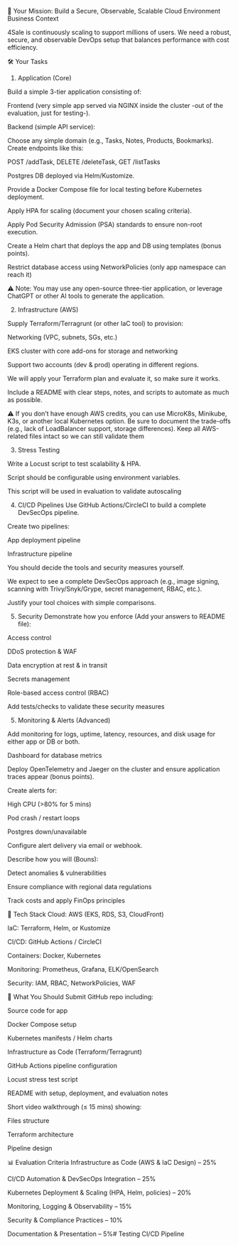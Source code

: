 🎯 Your Mission: Build a Secure, Observable, Scalable Cloud Environment
Business Context

4Sale is continuously scaling to support millions of users. We need a robust, secure, and observable DevOps setup that balances performance with cost efficiency.

🛠️ Your Tasks

1. Application (Core)

Build a simple 3-tier application consisting of:

Frontend (very simple app served via NGINX inside the cluster -out of the evaluation, just for testing-).

Backend (simple API service):

Choose any simple domain (e.g., Tasks, Notes, Products, Bookmarks). Create endpoints like this:

POST /addTask, DELETE /deleteTask, GET /listTasks

Postgres DB deployed via Helm/Kustomize.

Provide a Docker Compose file for local testing before Kubernetes deployment.

Apply HPA for scaling (document your chosen scaling criteria).

Apply Pod Security Admission (PSA) standards to ensure non-root execution.

Create a Helm chart that deploys the app and DB using templates (bonus points).

Restrict database access using NetworkPolicies (only app namespace can reach it)

⚠️ Note: You may use any open-source three-tier application, or leverage ChatGPT or other AI tools to generate the application.

2. Infrastructure (AWS)

Supply Terraform/Terragrunt (or other IaC tool) to provision:

Networking (VPC, subnets, SGs, etc.)

EKS cluster with core add-ons for storage and networking

Support two accounts (dev & prod) operating in different regions.

We will apply your Terraform plan and evaluate it, so make sure it works.

Include a README with clear steps, notes, and scripts to automate as much as possible.

⚠️ If you don’t have enough AWS credits, you can use MicroK8s, Minikube, K3s, or another local Kubernetes option. Be sure to document the trade-offs (e.g., lack of LoadBalancer support, storage differences). Keep all AWS-related files intact so we can still validate them

3. Stress Testing

Write a Locust script to test scalability & HPA.

Script should be configurable using environment variables.

This script will be used in evaluation to validate autoscaling

4. CI/CD Pipelines
Use GitHub Actions/CircleCI to build a complete DevSecOps pipeline.

Create two pipelines:

App deployment pipeline

Infrastructure pipeline

You should decide the tools and security measures yourself.

We expect to see a complete DevSecOps approach (e.g., image signing, scanning with Trivy/Snyk/Grype, secret management, RBAC, etc.).

Justify your tool choices with simple comparisons.

5. Security
Demonstrate how you enforce (Add your answers to README file):

Access control

DDoS protection & WAF

Data encryption at rest & in transit

Secrets management

Role-based access control (RBAC)

Add tests/checks to validate these security measures

5. Monitoring & Alerts (Advanced)

Add monitoring for logs, uptime, latency, resources, and disk usage for either app or DB or both.

Dashboard for database metrics

Deploy OpenTelemetry and Jaeger on the cluster and ensure application traces appear (bonus points).

Create alerts for:

High CPU (>80% for 5 mins)

Pod crash / restart loops

Postgres down/unavailable

Configure alert delivery via email or webhook.

Describe how you will (Bouns):

Detect anomalies & vulnerabilities

Ensure compliance with regional data regulations

Track costs and apply FinOps principles

🧰 Tech Stack
Cloud: AWS (EKS, RDS, S3, CloudFront)

IaC: Terraform, Helm, or Kustomize

CI/CD: GitHub Actions / CircleCI

Containers: Docker, Kubernetes

Monitoring: Prometheus, Grafana, ELK/OpenSearch

Security: IAM, RBAC, NetworkPolicies, WAF

📝 What You Should Submit
GitHub repo including:

Source code for app

Docker Compose setup

Kubernetes manifests / Helm charts

Infrastructure as Code (Terraform/Terragrunt)

GitHub Actions pipeline configuration

Locust stress test script

README with setup, deployment, and evaluation notes


Short video walkthrough (≤ 15 mins) showing:

Files structure

Terraform architecture

Pipeline design

📊 Evaluation Criteria
Infrastructure as Code (AWS & IaC Design) – 25%

CI/CD Automation & DevSecOps Integration – 25%

Kubernetes Deployment & Scaling (HPA, Helm, policies) – 20%

Monitoring, Logging & Observability – 15%

Security & Compliance Practices – 10%

Documentation & Presentation – 5%#   T e s t i n g   C I / C D   P i p e l i n e  
 